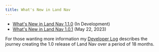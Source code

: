 ```yaml
---
title: What's New in Land Nav
---
```


- [What's New in Land Nav 1.1.0](/whatsnew/1.1.0) (In Development)
- [What's New in Land Nav 1.0.1](/whatsnew/1.0.1) (May 22, 2023)

For those wanting more information my [Developer Log](/devlog) describes the journey creating the 1.0 release of Land Nav over a period of 18 months.
